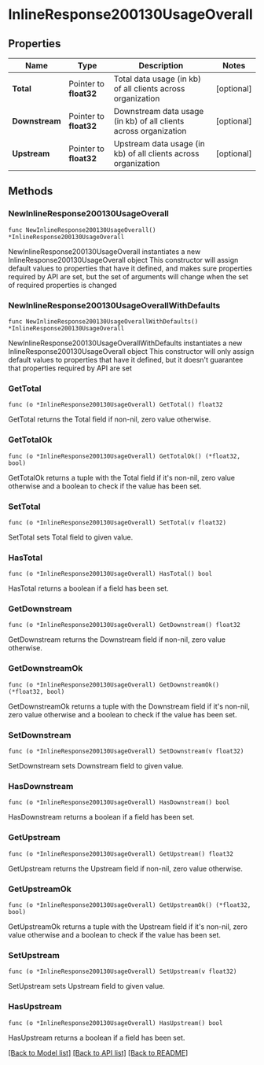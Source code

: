 # InlineResponse200130UsageOverall

## Properties

Name | Type | Description | Notes
------------ | ------------- | ------------- | -------------
**Total** | Pointer to **float32** | Total data usage (in kb) of all clients across organization | [optional] 
**Downstream** | Pointer to **float32** | Downstream data usage (in kb) of all clients across organization | [optional] 
**Upstream** | Pointer to **float32** | Upstream data usage (in kb) of all clients across organization | [optional] 

## Methods

### NewInlineResponse200130UsageOverall

`func NewInlineResponse200130UsageOverall() *InlineResponse200130UsageOverall`

NewInlineResponse200130UsageOverall instantiates a new InlineResponse200130UsageOverall object
This constructor will assign default values to properties that have it defined,
and makes sure properties required by API are set, but the set of arguments
will change when the set of required properties is changed

### NewInlineResponse200130UsageOverallWithDefaults

`func NewInlineResponse200130UsageOverallWithDefaults() *InlineResponse200130UsageOverall`

NewInlineResponse200130UsageOverallWithDefaults instantiates a new InlineResponse200130UsageOverall object
This constructor will only assign default values to properties that have it defined,
but it doesn't guarantee that properties required by API are set

### GetTotal

`func (o *InlineResponse200130UsageOverall) GetTotal() float32`

GetTotal returns the Total field if non-nil, zero value otherwise.

### GetTotalOk

`func (o *InlineResponse200130UsageOverall) GetTotalOk() (*float32, bool)`

GetTotalOk returns a tuple with the Total field if it's non-nil, zero value otherwise
and a boolean to check if the value has been set.

### SetTotal

`func (o *InlineResponse200130UsageOverall) SetTotal(v float32)`

SetTotal sets Total field to given value.

### HasTotal

`func (o *InlineResponse200130UsageOverall) HasTotal() bool`

HasTotal returns a boolean if a field has been set.

### GetDownstream

`func (o *InlineResponse200130UsageOverall) GetDownstream() float32`

GetDownstream returns the Downstream field if non-nil, zero value otherwise.

### GetDownstreamOk

`func (o *InlineResponse200130UsageOverall) GetDownstreamOk() (*float32, bool)`

GetDownstreamOk returns a tuple with the Downstream field if it's non-nil, zero value otherwise
and a boolean to check if the value has been set.

### SetDownstream

`func (o *InlineResponse200130UsageOverall) SetDownstream(v float32)`

SetDownstream sets Downstream field to given value.

### HasDownstream

`func (o *InlineResponse200130UsageOverall) HasDownstream() bool`

HasDownstream returns a boolean if a field has been set.

### GetUpstream

`func (o *InlineResponse200130UsageOverall) GetUpstream() float32`

GetUpstream returns the Upstream field if non-nil, zero value otherwise.

### GetUpstreamOk

`func (o *InlineResponse200130UsageOverall) GetUpstreamOk() (*float32, bool)`

GetUpstreamOk returns a tuple with the Upstream field if it's non-nil, zero value otherwise
and a boolean to check if the value has been set.

### SetUpstream

`func (o *InlineResponse200130UsageOverall) SetUpstream(v float32)`

SetUpstream sets Upstream field to given value.

### HasUpstream

`func (o *InlineResponse200130UsageOverall) HasUpstream() bool`

HasUpstream returns a boolean if a field has been set.


[[Back to Model list]](../README.md#documentation-for-models) [[Back to API list]](../README.md#documentation-for-api-endpoints) [[Back to README]](../README.md)


